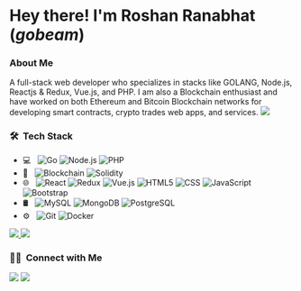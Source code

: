 # Hey there! I'm Roshan Ranabhat (_gobeam_)

### About Me 

A full-stack web developer who specializes in stacks like GOLANG, Node.js, Reactjs & Redux, Vue.js, and PHP. I am also a Blockchain enthusiast and have worked on both Ethereum and Bitcoin Blockchain networks for developing smart contracts, crypto trades web apps, and services.
![](https://komarev.com/ghpvc/?username=gobeam&color=#39af9f)

### 🛠 &nbsp;Tech Stack

- 💻 &nbsp;
  ![Go](https://img.shields.io/badge/-Go-333333?style=flat&logo=go)
  ![Node.js](https://img.shields.io/badge/-Node.js-333333?style=flat&logo=node.js)
  ![PHP](https://img.shields.io/badge/-PHP-333333?style=flat&logo=php)
- 🔗 &nbsp;
![Blockchain](https://img.shields.io/badge/-Blockchain-333333?style=flat)
![Solidity](https://img.shields.io/badge/-Solidity-333333?style=flat&logo=solidity)
- 🌐 &nbsp;
  ![React](https://img.shields.io/badge/-React-333333?style=flat&logo=react)
  ![Redux](https://img.shields.io/badge/-Redux-333333?style=flat&logo=redux)
  ![Vue.js](https://img.shields.io/badge/-Vue.js-333333?style=flat)
  ![HTML5](https://img.shields.io/badge/-HTML5-333333?style=flat&logo=HTML5)
  ![CSS](https://img.shields.io/badge/-CSS-333333?style=flat&logo=CSS3&logoColor=1572B6)
  ![JavaScript](https://img.shields.io/badge/-JavaScript-333333?style=flat&logo=javascript)
  ![Bootstrap](https://img.shields.io/badge/-Bootstrap-333333?style=flat&logo=bootstrap&logoColor=563D7C)
- 🛢 &nbsp;
  ![MySQL](https://img.shields.io/badge/-MySQL-333333?style=flat&logo=mysql)
  ![MongoDB](https://img.shields.io/badge/-MongoDB-333333?style=flat&logo=mongodb)
  ![PostgreSQL](https://img.shields.io/badge/-PostgreSQL-333333?style=flat&logo=PostgreSQL)
- ⚙️ &nbsp;
  ![Git](https://img.shields.io/badge/-Git-333333?style=flat&logo=git)
  ![Docker](https://img.shields.io/badge/-Docker-333333?style=flat&logo=docker)



[![](https://github-readme-stats.vercel.app/api?username=gobeam&theme=buefy&show_icons=true)
![](https://github-readme-stats.vercel.app/api/top-langs/?username=gobeam&theme=buefy&layout=compact)](https://github.com/gobeam)

### 🤝🏻 &nbsp;Connect with Me

[![](https://img.shields.io/badge/LinkedIn-Roshan%20Ranabhat-blue?style=flat-square&logo=linkedin)](https://www.linkedin.com/in/roshan-ranabhat/)
[![](https://img.shields.io/badge/Email-roshanranabhat11@gmail.com-blue?style=flat-square&logo=gmail)](mailto:roshanranabhat11@gmail.com)
